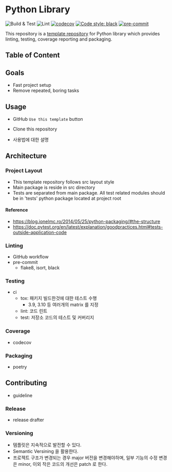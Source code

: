 # Python Library

![Build & Test](https://github.com/8percent/python-library/actions/workflows/build_and_test.yml/badge.svg)
![Lint](https://github.com/8percent/python-library/actions/workflows/lint.yml/badge.svg)
[![codecov](https://codecov.io/gh/8percent/python-library/branch/master/graph/badge.svg?token=J7S8RQ32Y0)](https://codecov.io/gh/8percent/python-library)
[![Code style: black](https://img.shields.io/badge/code%20style-black-000000.svg)](https://github.com/psf/black)
[![pre-commit](https://img.shields.io/badge/pre--commit-enabled-brightgreen?logo=pre-commit&logoColor=white)](https://github.com/pre-commit/pre-commit)


This repository is a [template repository](https://docs.github.com/en/repositories/creating-and-managing-repositories/creating-a-repository-from-a-template) for Python library which provides linting, testing, coverage reporting and packaging.

## Table of Content


## Goals
- Fast project setup
- Remove repeated, boring tasks

## Usage
- GitHub `Use this template` button
- Clone this repository

- 사용법에 대한 설명

## Architecture

### Project Layout
- This template repository follows src layout style
- Main package is reside in src directory
- Tests are separated from main package. All test related modules should be in 'tests' python package located at project root

#### Reference
- https://blog.ionelmc.ro/2014/05/25/python-packaging/#the-structure
- https://doc.pytest.org/en/latest/explanation/goodpractices.html#tests-outside-application-code

### Linting
- GitHub workflow
- pre-commit
  - flake8, isort, black

### Testing
- ci
  - tox: 패키지 빌드한것에 대한 테스트 수행
    - 3.9, 3.10 등 여러개의 matrix 를 지정
  - lint: 코드 린트
  - test: 저장소 코드의 테스트 및 커버리지

### Coverage
- codecov

### Packaging
- poetry

## Contributing
- guideline

### Release
- release drafter

### Versioning
- 템플릿은 지속적으로 발전할 수 있다.
- Semantic Versining 을 활용한다.
- 프로젝트 구조가 변경되는 경우 major 버전을 변경해야하며, 일부 기능의 수정 변경은 minor, 이외 작은 코드의 개선은 patch 로 한다.

